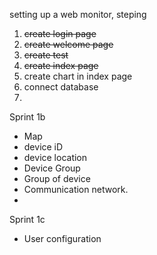 setting up a web monitor, steping

1. ~~create login page~~
2. ~~create welcome page~~
3. ~~create test~~
4. ~~create index page~~
5. create chart in index page
6. connect database
7. 

Sprint 1b
 - Map
 - device  iD
 - device  location 
 - Device Group
 - Group  of  device 
 - Communication  network.
 - 
 Sprint 1c 
- User configuration 
